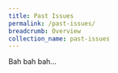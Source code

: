 ```yaml
---
title: Past Issues
permalink: /past-issues/
breadcrumb: Overview
collection_name: past-issues
---
```


Bah bah bah...
